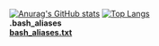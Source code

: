 [![Anurag's GitHub stats](https://github-readme-stats.vercel.app/api?username=stanuchmateusz)](https://github.com/stenuchmateusz/github-readme-stats)
[![Top Langs](https://github-readme-stats.vercel.app/api/top-langs/?username=stanuchmateusz)](https://github.com/stanuchmateusz/github-readme-stats)
<br>
<strong>.bash_aliases
<br>
[bash_aliases.txt](https://github.com/stanuchmateusz/stanuchmateusz/files/8400510/bash_aliases.txt)
</strong>
